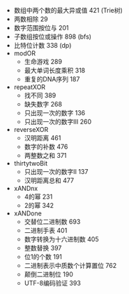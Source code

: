 * 数组中两个数的最大异或值  421  (Trie树)
* 两数相除  29
* 数字范围按位与  201
* 子数组按位或操作  898  (bfs)
* 比特位计数  338  (dp)
* modOR
    - 生命游戏  289
    - 最大单词长度乘积  318
    - 重复的DNA序列  187
* repeatXOR
    - 找不同 389
    - 缺失数字  268
    - 只出现一次的数字  136
    - 只出现一次的数字III  260
* reverseXOR
    - 汉明距离  461
    - 数字的补数  476
    - 两整数之和  371
* thirtytwoBit
    - 只出现一次的数字II  137
    - 汉明距离总和  477
* xANDnx
    - 4的幂  231
    - 2的幂  342
* xANDone
    - 交替位二进制数  693
    - 二进制手表  401
    - 数字转换为十六进制数  405
    - 整数替换  397
    - 位1的个数  191
    - 二进制表示中质数个计算置位  762
    - 颠倒二进制位  190
    - UTF-8编码验证  393